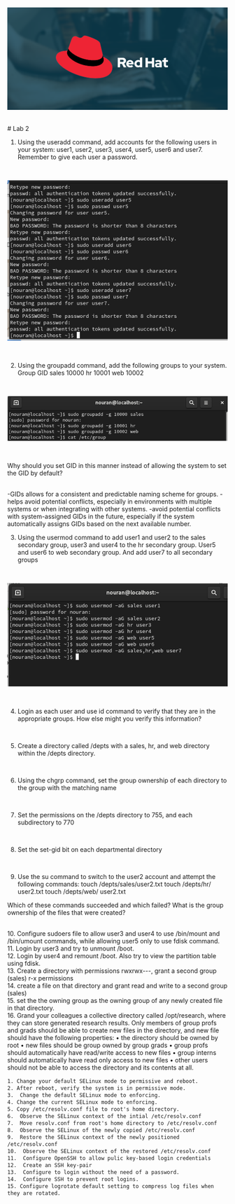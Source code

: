 <html></br></html>

![1](https://github.com/NooranTarek/Red-Hat-System-Administration-II-/blob/main/admin2_lab2/red-hat-hero060519.png?raw=true
)

<html></br></html>
# Lab 2
<html></br></html>

1. Using the useradd command, add accounts for the following users in your system: user1, user2, user3, user4, user5, user6 and user7. Remember to give each user a password.
<html></br></html>

![1](https://github.com/NooranTarek/Red-Hat-System-Administration-II-/blob/main/admin2_lab2/admin2_lab2q1.png?raw=true)
<html></br></html>

2. Using the groupadd command, add the following groups to your system.
Group			GID
sales			10000
hr			10001
web			10002
<html></br></html>

![1](https://github.com/NooranTarek/Red-Hat-System-Administration-II-/blob/main/admin2_lab2/admin2_lab2q2.png?raw=true)

<html></br></html>

Why should you set GID in this manner instead of allowing the system to set the GID by default?
<html></br></html>
-GIDs allows for a consistent and predictable naming scheme for groups.
-helps avoid potential conflicts, especially in environments with multiple systems or when integrating with other systems.
-avoid potential conflicts with system-assigned GIDs in the future, especially if the system automatically assigns GIDs based on the next available number.
<html></br></html>

3. Using the usermod command to add user1 and user2 to the sales secondary group, user3 and user4 to the hr secondary group. User5 and user6 to web secondary group. And add user7 to all secondary groups  
<html></br></html>

![1](https://github.com/NooranTarek/Red-Hat-System-Administration-II-/blob/main/admin2_lab2/admin2_lab2q3.png?raw=true
)

<html></br></html>

4.  Login as each user and use id command to verify that they are in the appropriate groups. How else might you verify this information?
<html></br></html>

5. Create a directory called /depts with a sales, hr, and web directory within the /depts directory.
<html></br></html>

6. Using the chgrp command, set the group ownership of each directory to the group with the matching name
<html></br></html>

7. Set the permissions on the /depts directory to 755, and each subdirectory to 770
<html></br></html>

8. Set the set-gid bit on each departmental directory
<html></br></html>

9. Use the su command to switch to the user2 account and attempt the following commands:
touch /depts/sales/user2.txt
touch /depts/hr/ user2.txt
touch /depts/web/ user2.txt

Which of these commands succeeded and which failed? What is the group ownership of the files that were created?
<html></br></html>  
10. Configure sudoers file to allow user3 and user4 to use /bin/mount and /bin/umount commands, while allowing user5 only to use fdisk command.
<html></br></html>
11. Login by user3 and try to unmount /boot.
<html></br></html>
12. Login by user4 and remount /boot. Also try to view the partition table using fdisk.
 <html></br></html>
13. Create a directory with permissions rwxrwx---, grant a second group (sales) r-x permissions
   
<html></br></html>
14. create a file on that directory and grant read and write to a second group (sales)
<html></br></html>
15. set the the owning group as the owning group of any newly created file in that directory.
<html></br></html>
16. Grand your colleagues a collective directory called /opt/research, where they can store generated research results. Only members of group profs and grads should be able to create new files in the directory, and new file should have the following properties:
    • the directory should be owned by root
    • new files should be group owned by group grads
    • group profs should automatically have read/write access to new files
    • group interns should automatically have read only access to new files
    • other users should not be able to access the directory and its contents at all.
    <html></br></html>

    1. Change your default SELinux mode to permissive and reboot.
    2. After reboot, verify the system is in permissive mode.
    3.  Change the default SELinux mode to enforcing.
    4. Change the current SELinux mode to enforcing.
    5. Copy /etc/resolv.conf file to root's home directory.
    6.  Observe the SELinux context of the intial /etc/resolv.conf
    7.  Move resolv.conf from root's home directory to /etc/resolv.conf
    8.  Observe the SELinux of the newly copied /etc/resolv.conf
    9.  Restore the SELinux context of the newly positioned /etc/resolv.conf
    10.  Observe the SELinux context of the restored /etc/resolv.conf
    11.  Configure OpenSSH to allow pulic key-based login credentials
    12.  Create an SSH key-pair
    13.  Configure to login without the need of a password.
    14.  Configure SSH to prevent root logins.
    15. Configure logrotate default setting to compress log files when they are rotated.
